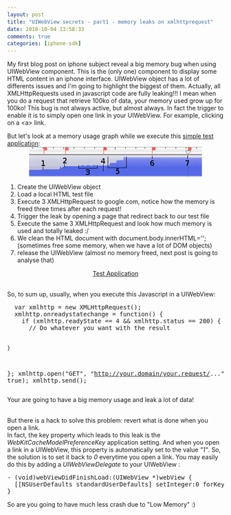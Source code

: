 ```yaml
---
layout: post
title: "UIWebView secrets - part1 - memory leaks on xmlhttprequest"
date: 2010-10-04 13:58:33
comments: true
categories: [iphone-sdk]
---
```

<p>My first blog post on iphone subject reveal a big memory bug when using
UIWebView component. This is the (only one) component to display some HTML
content in an iphone interface. UIWebView object has a lot of differents issues
and I'm going to highlight the biggest of them. Actually, all XMLHttpRequests
used in javascript code are fully leaking!!! I mean when you do a request that
retrieve 100ko of data, your memory used grow up for 100ko! This bug is not
always active, but almost always. In fact the trigger to enable it is to simply
open one link in your UIWebView. For example, clicking on a &lt;a&gt; link.</p>
<p>But let's look at a memory usage graph while we execute this <a href="/public/iphone-sdk/UIWebViewLeaks.zip">simple test application</a>: <img src="/public/iphone-sdk/profile-xmlhttprequest-0-then-1-labeled.png" alt="memory usage graph" style="margin: 0 auto; display: block;" title="memory usage graph" /></p>
<ol>
<li>Create the UIWebView object</li>
<li>Load a local HTML test file</li>
<li>Execute 3 XMLHttpRequest to google.com, notice how the memory is freed
three times after each request!</li>
<li>Trigger the leak by opening a page that redirect back to our test file</li>
<li>Execute the same 3 XMLHttpRequest and look how much memory is used and
totally leaked :/</li>
<li>We clean the HTML document with document.body.innerHTML=''; (sometimes free
some memory, when we have a lot of DOM objects)</li>
<li>release the UIWebView (almost no memory freed, next post is going to
analyse that)</li>
</ol>
<p style="text-align: center"><a href="/public/iphone-sdk/UIWebViewLeaks.zip">Test Application</a></p>
<br />
So, to sum up, usually, when you execute this Javascript in a UIWebView:
<pre>
  var xmlhttp = new XMLHttpRequest();
  xmlhttp.onreadystatechange = function() {
    if (xmlhttp.readyState == 4 &amp;&amp; xmlhttp.status == 200) {
      // Do whatever you want with the result
      
    }
  };
  xmlhttp.open(&quot;GET&quot;, &quot;http://your.domain/your.request/...&quot;, true);
  xmlhttp.send();
</pre>
Your are going to have a big memory usage and leak a lot of data!<br />
<br />
<p>But there is a hack to solve this problem: revert what is done when you open
a link.<br />
In fact, the key property which leads to this leak is the
<em>WebKitCacheModelPreferenceKey</em> application setting. And when you open a
link in a UIWebView, this property is automatically set to the value
<em>&quot;1&quot;</em>. So, the solution is to set it back to <em>0</em> everytime you
open a link. You may easily do this by adding a <em>UIWebViewDelegate</em> to
your UIWebView :</p>
<pre>
- (void)webViewDidFinishLoad:(UIWebView *)webView {
  [[NSUserDefaults standardUserDefaults] setInteger:0 forKey:@&quot;WebKitCacheModelPreferenceKey&quot;];
}
</pre>
So are you going to have much less crash due to &quot;Low Memory&quot; :)